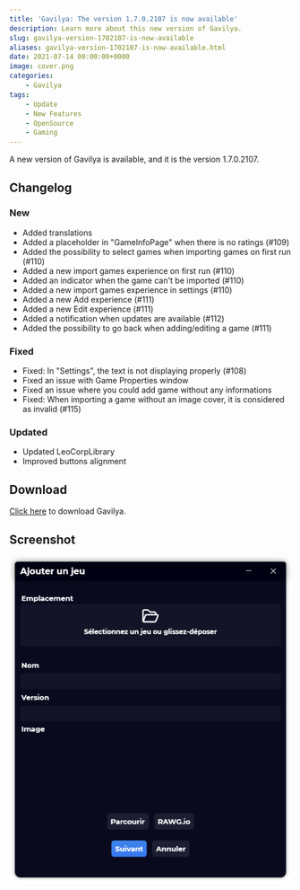 ```yaml
---
title: 'Gavilya: The version 1.7.0.2107 is now available'
description: Learn more about this new version of Gavilya.
slug: gavilya-version-1702107-is-now-available
aliases: gavilya-version-1702107-is-now-available.html
date: 2021-07-14 00:00:00+0000
image: cover.png
categories:
    - Gavilya
tags:
    - Update
    - New Features
    - OpenSource
    - Gaming
---
```

A new version of Gavilya is available, and it is the version 1.7.0.2107.

## Changelog
### New
- Added translations
- Added a placeholder in "GameInfoPage" when there is no ratings (#109)
- Added the possibility to select games when importing games on first run (#110)
- Added a new import games experience on first run (#110)
- Added an indicator when the game can't be imported (#110)
- Added a new import games experience in settings (#110)
- Added a new Add experience (#111)
- Added a new Edit experience (#111)
- Added a notification when updates are available (#112)
- Added the possibility to go back when adding/editing a game (#111)
### Fixed
- Fixed: In "Settings", the text is not displaying properly (#108)
- Fixed an issue with Game Properties window
- Fixed an issue where you could add game without any informations
- Fixed: When importing a game without an image cover, it is considered as invalid (#115)
### Updated
- Updated LeoCorpLibrary
- Improved buttons alignment

## Download

[Click here](https://bit.ly/Gavilya) to download Gavilya.

## Screenshot
![The "Add game" window of Gavilya](cover.png)
